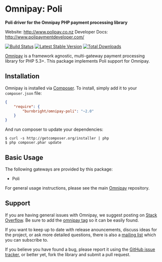# Omnipay: Poli

**Poli driver for the Omnipay PHP payment processing library**

Website: http://www.polipay.co.nz
Developer Docs: http://www.polipaymentdeveloper.com/

[![Build Status](https://travis-ci.org/burnbright/omnipay-poli.png?branch=master)](https://travis-ci.org/burnbright/omnipay-poli)
[![Latest Stable Version](https://poser.pugx.org/burnbright/omnipay-poli/version.png)](https://packagist.org/packages/burnbright/omnipay-Poli)
[![Total Downloads](https://poser.pugx.org/burnbright/omnipay-poli/d/total.png)](https://packagist.org/packages/burnbright/omnipay-poli)

[Omnipay](https://github.com/omnipay/omnipay) is a framework agnostic, multi-gateway payment
processing library for PHP 5.3+. This package implements Poli support for Omnipay.

## Installation

Omnipay is installed via [Composer](http://getcomposer.org/). To install, simply add it
to your `composer.json` file:

```json
{
    "require": {
        "burnbright/omnipay-poli": "~2.0"
    }
}
```

And run composer to update your dependencies:

    $ curl -s http://getcomposer.org/installer | php
    $ php composer.phar update

## Basic Usage

The following gateways are provided by this package:

* Poli

For general usage instructions, please see the main [Omnipay](https://github.com/omnipay/omnipay)
repository.

## Support

If you are having general issues with Omnipay, we suggest posting on
[Stack Overflow](http://stackoverflow.com/). Be sure to add the
[omnipay tag](http://stackoverflow.com/questions/tagged/omnipay) so it can be easily found.

If you want to keep up to date with release anouncements, discuss ideas for the project,
or ask more detailed questions, there is also a [mailing list](https://groups.google.com/forum/#!forum/omnipay) which
you can subscribe to.

If you believe you have found a bug, please report it using the [GitHub issue tracker](https://github.com/burnbright/omnipay-poli/issues), or better yet, fork the library and submit a pull request.
